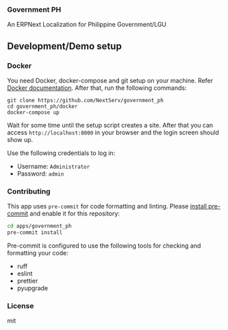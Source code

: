 ### Government PH

An ERPNext Localization for Philippine Government/LGU

## Development/Demo setup
### Docker
You need Docker, docker-compose and git setup on your machine. Refer [Docker documentation](https://docs.docker.com/). After that, run the following commands:
```
git clone https://github.com/NextServ/government_ph
cd government_ph/docker
docker-compose up
```

Wait for some time until the setup script creates a site. After that you can access `http://localhost:8000` in your browser and the login screen should show up.

Use the following credentials to log in:

- Username: `Administrator`
- Password: `admin`

### Contributing

This app uses `pre-commit` for code formatting and linting. Please [install pre-commit](https://pre-commit.com/#installation) and enable it for this repository:

```bash
cd apps/government_ph
pre-commit install
```

Pre-commit is configured to use the following tools for checking and formatting your code:

- ruff
- eslint
- prettier
- pyupgrade

### License

mit
